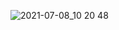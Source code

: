 ![2021-07-08_10 20 48](https://user-images.githubusercontent.com/57847892/124854498-ff5b4180-dfd9-11eb-868a-03fc55825758.png)

